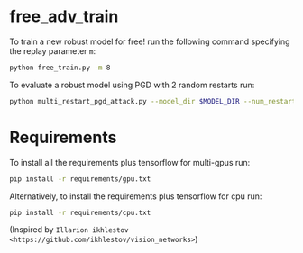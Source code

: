 # free\_adv\_train
To train a new robust model for free! run the following command specifying the replay parameter `m`:

```bash
python free_train.py -m 8
```

To evaluate a robust model using PGD with 2 random restarts run:

```bash
python multi_restart_pgd_attack.py --model_dir $MODEL_DIR --num_restarts 2
```


# Requirements 
To install all the requirements plus tensorflow for multi-gpus run: 
```bash
pip install -r requirements/gpu.txt
```

Alternatively, to install the requirements plus tensorflow for cpu run: 
```bash
pip install -r requirements/cpu.txt
```
(Inspired by `Illarion ikhlestov <https://github.com/ikhlestov/vision_networks>`) 
